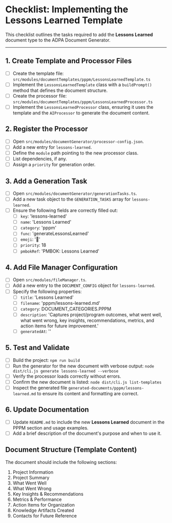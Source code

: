 # Checklist: Implementing the Lessons Learned Template

This checklist outlines the tasks required to add the **Lessons Learned** document type to the ADPA Document Generator.

---

## 1. Create Template and Processor Files
- [ ] Create the template file: `src/modules/documentTemplates/pppm/LessonsLearnedTemplate.ts`
- [ ] Implement the `LessonsLearnedTemplate` class with a `buildPrompt()` method that defines the document structure.
- [ ] Create the processor file: `src/modules/documentTemplates/pppm/LessonsLearnedProcessor.ts`
- [ ] Implement the `LessonsLearnedProcessor` class, ensuring it uses the template and the `AIProcessor` to generate the document content.

## 2. Register the Processor
- [ ] Open `src/modules/documentGenerator/processor-config.json`.
- [ ] Add a new entry for `lessons-learned`.
- [ ] Define the `module` path pointing to the new processor class.
- [ ] List dependencies, if any.
- [ ] Assign a `priority` for generation order.

## 3. Add a Generation Task
- [ ] Open `src/modules/documentGenerator/generationTasks.ts`.
- [ ] Add a new task object to the `GENERATION_TASKS` array for `lessons-learned`.
- [ ] Ensure the following fields are correctly filled out:
  - [ ] `key`: 'lessons-learned'
  - [ ] `name`: 'Lessons Learned'
  - [ ] `category`: 'pppm'
  - [ ] `func`: 'generateLessonsLearned'
  - [ ] `emoji`: '📝'
  - [ ] `priority`: 18
  - [ ] `pmbokRef`: 'PMBOK: Lessons Learned'

## 4. Add File Manager Configuration
- [ ] Open `src/modules/fileManager.ts`.
- [ ] Add a new entry to the `DOCUMENT_CONFIG` object for `lessons-learned`.
- [ ] Specify the following properties:
  - [ ] `title`: 'Lessons Learned'
  - [ ] `filename`: 'pppm/lessons-learned.md'
  - [ ] `category`: DOCUMENT_CATEGORIES.PPPM
  - [ ] `description`: 'Captures project/program outcomes, what went well, what went wrong, key insights, recommendations, metrics, and action items for future improvement.'
  - [ ] `generatedAt`: ''

## 5. Test and Validate
- [ ] Build the project: `npm run build`
- [ ] Run the generator for the new document with verbose output: `node dist/cli.js generate lessons-learned --verbose`
- [ ] Verify the processor loads correctly without errors.
- [ ] Confirm the new document is listed: `node dist/cli.js list-templates`
- [ ] Inspect the generated file `generated-documents/pppm/lessons-learned.md` to ensure its content and formatting are correct.

## 6. Update Documentation
- [ ] Update `README.md` to include the new **Lessons Learned** document in the PPPM section and usage examples.
- [ ] Add a brief description of the document's purpose and when to use it.

## Document Structure (Template Content)
The document should include the following sections:
1. Project Information
2. Project Summary
3. What Went Well
4. What Went Wrong
5. Key Insights & Recommendations
6. Metrics & Performance
7. Action Items for Organization
8. Knowledge Artifacts Created
9. Contacts for Future Reference

